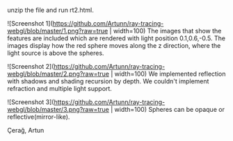 unzip the file and run rt2.html.

![Screenshot 1](https://github.com/Artunn/ray-tracing-webgl/blob/master/1.png?raw=true | width=100)
The images that show the features are included which are rendered with light position 0.1,0.6,-0.5.
The images display how the red sphere moves along the z direction, where the light source is above
the spheres.

![Screenshot 2](https://github.com/Artunn/ray-tracing-webgl/blob/master/2.png?raw=true | width=100)
We implemented reflection with shadows and shading recursion by depth.
We couldn't implement refraction and multiple light support.

![Screenshot 3](https://github.com/Artunn/ray-tracing-webgl/blob/master/3.png?raw=true | width=100)
Spheres can be opaque or reflective(mirror-like).

Çerağ, Artun
